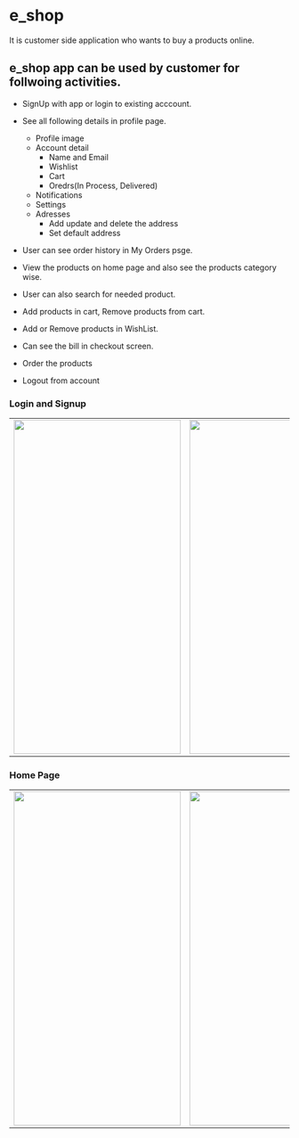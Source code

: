 # e_shop

It is customer side application who wants to buy a products online.

## e_shop app can be used by customer for follwoing activities.

- SignUp with app or login to existing acccount.

- See all following details in profile page.
	- Profile image
	- Account detail
	     - Name and Email
	     - Wishlist
	     - Cart
	     - Oredrs(In Process, Delivered)
	- Notifications
	- Settings
	- Adresses
	     - Add update and delete the address
	     - Set default address

- User can see order history in My Orders psge.
	
- View the products on home page and also see the products category wise.

- User can also search for needed product.

- Add products in cart, Remove products from cart.

- Add or Remove products in WishList.

- Can see the bill in checkout screen.

- Order the products

- Logout from account

### Login and Signup

<table>
  <tr>
    <td><img src="https://user-images.githubusercontent.com/84366746/149885906-72204a24-b2f3-429d-b116-67605dac9e8f.png" width="300" height="600"></td>
    <td><img src="https://user-images.githubusercontent.com/84366746/149886179-9c013d21-e479-4c62-93cc-fdd42ded7661.png" width="300" height="600"></td>
    <td><img src="https://user-images.githubusercontent.com/84366746/149886183-5bf5d05a-bfa1-485c-8a21-9e11f03b670f.png" width="300" height="600"></td>
    <td><img src="https://user-images.githubusercontent.com/84366746/149886186-124a7e8f-af31-40ab-8ce7-e01af1814a57.png" width="300" height="600"></td
  </tr>
</table>
	
### Home Page
	
<table>
  <tr>
    <td><img src="https://user-images.githubusercontent.com/84366746/149887122-adcce5bb-4dbf-4360-8827-2c778c985040.png" width="300" height="600"></td>
    <td><img src="https://user-images.githubusercontent.com/84366746/149887141-fbfc3bba-da16-4f30-9274-372d705f75fa.png" width="300" height="600"></td>
  </tr>
</table>


